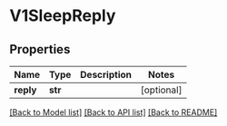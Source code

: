 # V1SleepReply


## Properties
Name | Type | Description | Notes
------------ | ------------- | ------------- | -------------
**reply** | **str** |  | [optional] 

[[Back to Model list]](../README.md#documentation-for-models) [[Back to API list]](../README.md#documentation-for-api-endpoints) [[Back to README]](../README.md)


